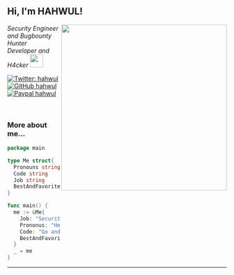 <h2> Hi, I'm HAHWUL!</h2>
<img align='right' src="https://github-readme-stats.vercel.app/api?username=hahwul&show_icons=true&theme=radical" width="380">
<p><em>Security Engineer and Bugbounty Hunter <br>
  Developer and H4cker <img src="https://media.giphy.com/media/WUlplcMpOCEmTGBtBW/giphy.gif" width="30"> 
</em></p>

[![Twitter: hahwul](https://img.shields.io/twitter/follow/hahwul?style=flat-square)](https://twitter.com/hahwul)
[![GitHub hahwul](https://img.shields.io/github/followers/hahwul?label=follow%20github&style=flat-square)](https://github.com/hahwul)
[![Paypal hahwul](https://img.shields.io/badge/$-support-ff69b4.svg?style=flat)](https://paypal.me/hahwul)

<br>

### More about me...

```go
package main

type Me struct{
  Pronouns string
  Code string
  Job string
  BestAndFavoriteSkill string
}

func main() {
  me := &Me{
    Job: "Security engineer and purple team",
    Prononus: "He/Him",
    Code: "Go and Ruby and Everythings",
    BestAndFavoriteSkill: "Web Hacking :D"
  }
  _ = me
}
```
---
